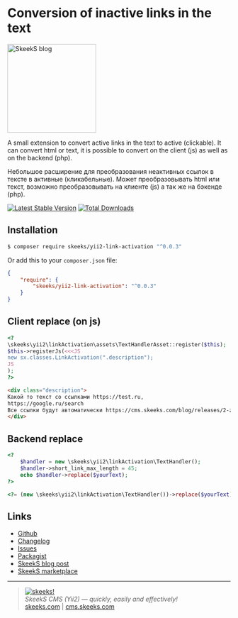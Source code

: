 Conversion of inactive links in the text
================

[<img src="https://skeeks.com/uploads/all/20/9e/a0/209ea08c3331e48573e6acbff8981990/sx-filter__skeeks-cms-components-imaging-filters-Thumbnail/398dca5de4408ceacba2e33af114e652/kak-preobrazovat-neaktivnye-ssylki-v-tekste-v-aktivnye-klikabelnye.png?w=0&h=400" alt="SkeekS blog" width="200"/>](https://skeeks.com/blog/programming/397-kak-preobrazovat-neaktivnye-ssylki-v-tekste-v-aktivnye-klikabelnye)

A small extension to convert active links in the text to active (clickable).
It can convert html or text, it is possible to convert on the client (js) as well as on the backend (php).

Небольшое расширение для преобразования неактивных ссылок в тексте в активные (кликабельные).
Может преобразовывать html или текст, возможно преобразовывать на клиенте (js) а так же на бэкенде (php).

[![Latest Stable Version](https://poser.pugx.org/skeeks/yii2-link-activation/v/stable.png)](https://packagist.org/packages/skeeks/yii2-link-activation)
[![Total Downloads](https://poser.pugx.org/skeeks/yii2-link-activation/downloads.png)](https://packagist.org/packages/skeeks/yii2-link-activation)

Installation
------------

```sh
$ composer require skeeks/yii2-link-activation "^0.0.3"
```

Or add this to your `composer.json` file:

```json
{
    "require": {
        "skeeks/yii2-link-activation": "^0.0.3"
    }
}
```

Client replace (on js)
-----

```php
<?
\skeeks\yii2\linkActivation\assets\TextHandlerAsset::register($this);
$this->registerJs(<<<JS
new sx.classes.LinkActivation(".description");
JS
);
?>
```
```html
<div class="description">
Какой то текст со ссылками https://test.ru,
https://google.ru/search
Все ссылки будут автоматически https://cms.skeeks.com/blog/releases/2-zapusk-sayta-dlya-skeeks-cms определены в этом тексте и станут кликабельными
</div>
```


Backend replace
-----

```php
<?
    $handler = new \skeeks\yii2\linkActivation\TextHandler();
    $handler->short_link_max_length = 45;
    echo $handler->replace($yourText);
?>
```

```php
<?= (new \skeeks\yii2\linkActivation\TextHandler())->replace($yourText); ?>
```


Links
----------
* [Github](https://github.com/skeeks-semenov/yii2-link-activation)
* [Changelog](https://github.com/skeeks-semenov/yii2-link-activation/blob/master/CHANGELOG.md)
* [Issues](https://github.com/skeeks-semenov/yii2-link-activation/issues)
* [Packagist](https://packagist.org/packages/skeeks/yii2-link-activation)
* [SkeekS blog post](https://skeeks.com/blog/programming/397-kak-preobrazovat-neaktivnye-ssylki-v-tekste-v-aktivnye-klikabelnye)
* [SkeekS marketplace](https://cms.skeeks.com/marketplace/components/tools/other/396-preobrazovanie-neaktivnyh-ssylok-v-tekste)

___

> [![skeeks!](https://skeeks.com/img/logo/logo-no-title-80px.png)](https://skeeks.com)  
<i>SkeekS CMS (Yii2) — quickly, easily and effectively!</i>  
[skeeks.com](https://skeeks.com) | [cms.skeeks.com](https://cms.skeeks.com)

